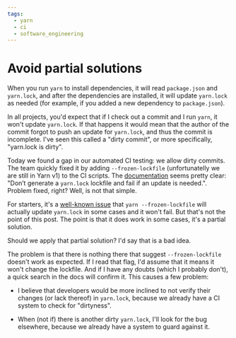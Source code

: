 ```yaml
---
tags:
  - yarn
  - ci
  - software_engineering
---
```


# Avoid partial solutions

When you run `yarn` to install dependencies, it will read `package.json` and `yarn.lock`, and after the dependencies are
installed, it will update `yarn.lock` as needed (for example, if you added a new dependency to `package.json`).

In all projects, you'd expect that if I check out a commit and I run `yarn`, it won't update `yarn.lock`. If that
happens it would mean that the author of the commit forgot to push an update for `yarn.lock`, and thus the commit is
incomplete. I've seen this called a "dirty commit", or more specifically, "yarn.lock is dirty".

Today we found a gap in our automated CI testing: we allow dirty commits. The team quickly fixed it by adding
`--frozen-lockfile` (unfortunatelly we are still in Yarn v1) to the CI scripts. The
[documentation](https://classic.yarnpkg.com/lang/en/docs/cli/install/#toc-yarn-install-frozen-lockfile) seems pretty
clear: "Don’t generate a `yarn.lock` lockfile and fail if an update is needed.". Problem fixed, right? Well, is not that
simple.

For starters, it's a [well-known issue](https://github.com/yarnpkg/yarn/issues/5840) that `yarn --frozen-lockfile` will
actually update `yarn.lock` in some cases and it won't fail. But that's not the point of this post. The point is that it
does work in some cases, it's a partial solution.

Should we apply that partial solution? I'd say that is a bad idea.

The problem is that there is nothing there that suggest `--frozen-lockfile` doesn't work as expected. If I read that
flag, I'd assume that it means it won't change the lockfile. And if I have any doubts (which I probably don't), a quick
search in the docs will confirm it. This causes a few problem:

- I believe that developers would be more inclined to not verify their changes (or lack thereof) in `yarn.lock`, because
  we already have a CI system to check for "dirtyness".

- When (not if) there is another dirty `yarn.lock`, I'll look for the bug elsewhere, because we already have a system to
  guard against it.
